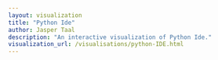 ```yaml
---
layout: visualization
title: "Python Ide"
author: Jasper Taal
description: "An interactive visualization of Python Ide."
visualization_url: /visualisations/python-IDE.html
---
```

